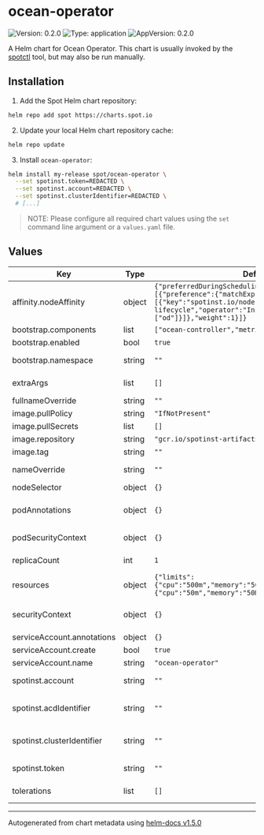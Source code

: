 # ocean-operator

![Version: 0.2.0](https://img.shields.io/badge/Version-0.2.0-informational?style=flat-square) ![Type: application](https://img.shields.io/badge/Type-application-informational?style=flat-square) ![AppVersion: 0.2.0](https://img.shields.io/badge/AppVersion-0.2.0-informational?style=flat-square)

A Helm chart for Ocean Operator. This chart is usually invoked by the [spotctl](https://github.com/spotinst/spotctl) tool, but may also be run manually.

## Installation

1. Add the Spot Helm chart repository:

```sh
helm repo add spot https://charts.spot.io
```

2. Update your local Helm chart repository cache:

```sh
helm repo update
```

3. Install `ocean-operator`:

```sh
helm install my-release spot/ocean-operator \
  --set spotinst.token=REDACTED \
  --set spotinst.account=REDACTED \
  --set spotinst.clusterIdentifier=REDACTED \
  # [...]
```

> NOTE: Please configure all required chart values using the `set` command line argument or a `values.yaml` file.

## Values

| Key                        | Type   | Default                                                                                                                                                                       | Description                                                                                                                                                                                      |
| -------------------------- | ------ | ----------------------------------------------------------------------------------------------------------------------------------------------------------------------------- | ------------------------------------------------------------------------------------------------------------------------------------------------------------------------------------------------ |
| affinity.nodeAffinity      | object | `{"preferredDuringSchedulingIgnoredDuringExecution":[{"preference":{"matchExpressions":[{"key":"spotinst.io/node-lifecycle","operator":"In","values":["od"]}]},"weight":1}]}` | (Optional) Node affinity.                                                                                                                                                                        |
| bootstrap.components       | list   | `["ocean-controller","metrics-server"]`                                                                                                                                       | (Optional) List of components to install during environment bootstrapping.                                                                                                                       |
| bootstrap.enabled          | bool   | `true`                                                                                                                                                                        | (Optional) Enable environment bootstrapping.                                                                                                                                                     |
| bootstrap.namespace        | string | `""`                                                                                                                                                                          | (Optional) Namespace where components should be installed during environment bootstrapping.                                                                                                      |
| extraArgs                  | list   | `[]`                                                                                                                                                                          | (Optional) Additional arguments. Ref: https://kubernetes.io/docs/tasks/inject-data-application/define-command-argument-container                                                                 |
| fullnameOverride           | string | `""`                                                                                                                                                                          | (Optional) String to fully override `ocean-operator.fullname` template.                                                                                                                          |
| image.pullPolicy           | string | `"IfNotPresent"`                                                                                                                                                              | (Optional) Image pull policy.                                                                                                                                                                    |
| image.pullSecrets          | list   | `[]`                                                                                                                                                                          | (Optional) Image pull secrets.                                                                                                                                                                   |
| image.repository           | string | `"gcr.io/spotinst-artifacts/ocean-operator"`                                                                                                                                  | (Optional) Image repository.                                                                                                                                                                     |
| image.tag                  | string | `""`                                                                                                                                                                          | (Optional) Image tag. Defaults to `.Chart.AppVersion`.                                                                                                                                           |
| nameOverride               | string | `""`                                                                                                                                                                          | (Optional) String to partially override `ocean-operator.fullname` template (will maintain the release name).                                                                                     |
| nodeSelector               | object | `{}`                                                                                                                                                                          | (Optional) Node selector.                                                                                                                                                                        |
| podAnnotations             | object | `{}`                                                                                                                                                                          | (Optional) Pod annotations. Ref: https://kubernetes.io/docs/concepts/overview/working-with-objects/annotations/                                                                                  |
| podSecurityContext         | object | `{}`                                                                                                                                                                          | (Optional) Pod security context. Ref: https://kubernetes.io/docs/tasks/configure-pod-container/security-context/#set-the-security-context-for-a-pod                                              |
| replicaCount               | int    | `1`                                                                                                                                                                           | (Optional) Replicas. Ref: https://kubernetes.io/docs/concepts/workloads/controllers/deployment/#replicas                                                                                         |
| resources                  | object | `{"limits":{"cpu":"500m","memory":"500Mi"},"requests":{"cpu":"50m","memory":"50Mi"}}`                                                                                         | (Optional) Resource requests and limits. Ref: http://kubernetes.io/docs/user-guide/compute-resources/                                                                                            |
| securityContext            | object | `{}`                                                                                                                                                                          | (Optional) Container security context. Ref: https://kubernetes.io/docs/tasks/configure-pod-container/security-context/#set-the-security-context-for-a-container                                  |
| serviceAccount.annotations | object | `{}`                                                                                                                                                                          | (Optional) Service account annotations.                                                                                                                                                          |
| serviceAccount.create      | bool   | `true`                                                                                                                                                                        | (Optional) Controls whether a service account should be created.                                                                                                                                 |
| serviceAccount.name        | string | `"ocean-operator"`                                                                                                                                                            | (Optional) Service account name.                                                                                                                                                                 |
| spotinst.account           | string | `""`                                                                                                                                                                          | (Required) Spot Account. Ref: https://docs.spot.io/administration/organizations?id=account                                                                                                       |
| spotinst.acdIdentifier     | string | `""`                                                                                                                                                                          | (Optional) Unique identifier used by the Ocean AKS Connector when importing an AKS cluster. Ref: https://docs.spot.io/ocean/tutorials/connect-an-aks-private-cluster                             |
| spotinst.clusterIdentifier | string | `""`                                                                                                                                                                          | (Required) Unique identifier used by the Ocean Controller to connect between the Ocean backend and the Kubernetes cluster. Ref: https://docs.spot.io/ocean/tutorials/spot-kubernetes-controller/ |
| spotinst.token             | string | `""`                                                                                                                                                                          | (Required) Spot Token. Ref: https://docs.spot.io/administration/api/create-api-token                                                                                                             |
| tolerations                | list   | `[]`                                                                                                                                                                          | (Optional) Tolerations for nodes that have taints on them. Ref: https://kubernetes.io/docs/concepts/configuration/taint-and-toleration/                                                          |

---

Autogenerated from chart metadata using [helm-docs v1.5.0](https://github.com/norwoodj/helm-docs/releases/v1.5.0)
